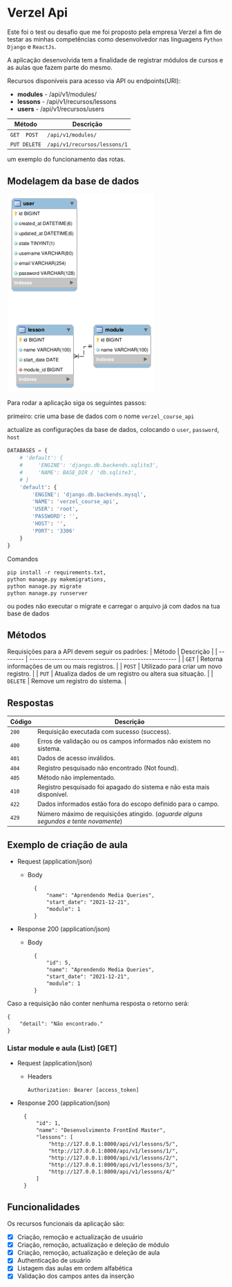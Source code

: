 # Verzel Api

Este foi o test ou desafio que me foi proposto pela empresa Verzel a fim de testar as minhas competências como desenvolvedor nas linguagens `Python Django` e `ReactJs`.

A aplicação desenvolvida tem a finalidade de registrar módulos de cursos e as aulas que fazem parte do mesmo.

Recursos disponíveis para acesso via API ou endpoints(URI):
* **modules** - /api/v1/modules/
* **lessons** - /api/v1/recursos/lessons
* **users** - /api/v1/recursos/users

| Método       | Descrição                    |
| ------------ | ---------------------------- |
| `GET  POST`  | `/api/v1/modules/`           |
| `PUT DELETE` | `/api/v1/recursos/lessons/1` |

um exemplo do funcionamento das rotas.

## Modelagem da base de dados

<img src="./verzel_diagram.png"/>

Para rodar a aplicação siga os seguintes passos:

primeiro: crie uma base de dados com o nome `verzel_course_api`

actualize as configurações da base de dados, colocando o `user`, `password`, `host`

```python
DATABASES = {
    # 'default': {
    #     'ENGINE': 'django.db.backends.sqlite3',
    #     'NAME': BASE_DIR / 'db.sqlite3',
    # }
    'default': {
        'ENGINE': 'django.db.backends.mysql',
        'NAME': 'verzel_course_api',
        'USER': 'root',
        'PASSWORD': '',
        'HOST': '',
        'PORT': '3306'
    }
}
```
Comandos

```shell
pip install -r requirements.txt,
python manage.py makemigrations,
python manage.py migrate
python manage.py runserver
```

ou podes não executar o migrate e carregar o arquivo já com dados na tua base de dados


## Métodos
Requisições para a API devem seguir os padrões:
| Método   | Descrição                                             |
| -------- | ----------------------------------------------------- |
| `GET`    | Retorna informações de um ou mais registros.          |
| `POST`   | Utilizado para criar um novo registro.                |
| `PUT`    | Atualiza dados de um registro ou altera sua situação. |
| `DELETE` | Remove um registro do sistema.                        |


## Respostas

| Código | Descrição                                                                            |
| ------ | ------------------------------------------------------------------------------------ |
| `200`  | Requisição executada com sucesso (success).                                          |
| `400`  | Erros de validação ou os campos informados não existem no sistema.                   |
| `401`  | Dados de acesso inválidos.                                                           |
| `404`  | Registro pesquisado não encontrado (Not found).                                      |
| `405`  | Método não implementado.                                                             |
| `410`  | Registro pesquisado foi apagado do sistema e não esta mais disponível.               |
| `422`  | Dados informados estão fora do escopo definido para o campo.                         |
| `429`  | Número máximo de requisições atingido. (*aguarde alguns segundos e tente novamente*) |

## Exemplo de criação de aula

+ Request (application/json)

    + Body

            {
                "name": "Aprendendo Media Queries",
                "start_date": "2021-12-21",
                "module": 1
            }

+ Response 200 (application/json)

    + Body

            {
                "id": 5,
                "name": "Aprendendo Media Queries",
                "start_date": "2021-12-21",
                "module": 1
            }

Caso a requisição não conter nenhuma resposta o retorno será:

    {
        "detail": "Não encontrado."
    }

### Listar module e aula (List) [GET]

+ Request (application/json)

  + Headers

        Authorization: Bearer [access_token]

+ Response 200 (application/json)

        {
            "id": 1,
            "name": "Desenvolvimento FrontEnd Master",
            "lessons": [
                "http://127.0.0.1:8000/api/v1/lessons/5/",
                "http://127.0.0.1:8000/api/v1/lessons/1/",
                "http://127.0.0.1:8000/api/v1/lessons/2/",
                "http://127.0.0.1:8000/api/v1/lessons/3/",
                "http://127.0.0.1:8000/api/v1/lessons/4/"
            ]
        }



## Funcionalidades

Os recursos funcionais da aplicação são:

- [x] Criação, remoção e actualização de usuário
- [x] Criação, remoção, actualização e deleção de módulo
- [x] Criação, remoção, actualização e deleção de aula
- [x] Authenticação de usuário
- [x] Listagem das aulas em ordem alfabética
- [x] Validação dos campos antes da inserção